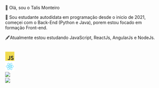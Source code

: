 :wave: Olá, sou o Talis Monteiro


:scroll: Sou estudante autodidata em programação desde o inicio de 2021, começei com o Back-End (Python e Java), porem estou focado em formação Front-end.

:fountain_pen:Atualmente estou estudando JavaScript, ReactJs, AngularJs e NodeJs.



<code>
<img height="30" src="https://raw.githubusercontent.com/devicons/devicon/master/icons/javascript/javascript-original.svg"></code>
<code>
<img height="30" src="https://raw.githubusercontent.com/github/explore/80688e429a7d4ef2fca1e82350fe8e3517d3494d/topics/react/react.png"></code>
<code>
<img height="30" src="https://camo.githubusercontent.com/b72a9d6c4ac17efb6e325c63add8856fb341a73240792b2488d1552a5c21b1b1/68747470733a2f2f7777772e657863656c73696f72746563686e6f6c6f676965732e636f6d2f696d672f61626f75742f6e6f64652d6a732e706e67"></code>
<code>
<img height="30" src="https://cdn.icon-icons.com/icons2/2107/PNG/512/file_type_angular_icon_130754.png"></code>
